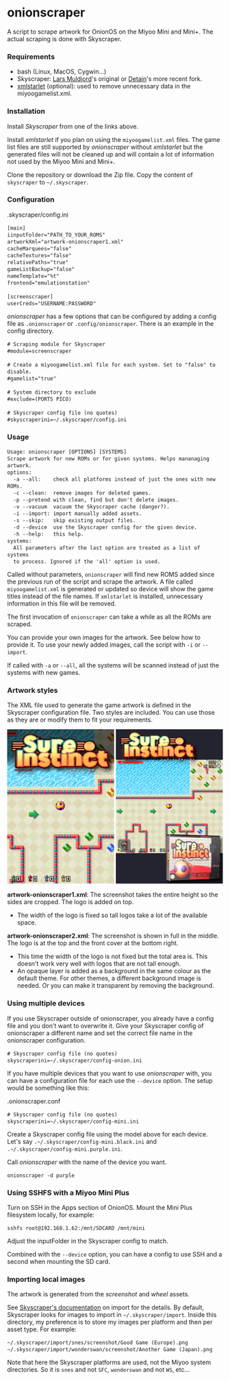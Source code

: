 # onionscraper
A script to scrape artwork for OnionOS on the Miyoo Mini and Mini+. The actual scraping is done with Skyscraper.

### Requirements
- bash (Linux, MacOS, Cygwin...)
- Skyscraper: [Lars Muldjord](https://github.com/muldjord/skyscraper)'s original or [Detain](https://github.com/detain/skyscraper)'s more recent fork.
- [xmlstarlet](https://xmlstar.sourceforge.net/download.php) (optional): used to remove unnecessary data in the miyoogamelist.xml.

### Installation
Install *Skyscraper* from one of the links above.

Install *xmlstarlet* if you plan on using the `miyoogamelist.xml` files. The game list files are still supported by *onionscraper* without *xmlstarlet* but the generated files will not be cleaned up and will contain a lot of information not used by the Miyoo Mini and Mini+.

Clone the repository or download the Zip file. Copy the content of `skyscraper` to `~/.skyscraper`. 

### Configuration
.skyscraper/config.ini
```
[main]
iinputFolder="PATH_TO_YOUR_ROMS"
artworkXml="artwork-onionscraper1.xml"
cacheMarquees="false"
cacheTextures="false"
relativePaths="true"
gameListBackup="false"
nameTemplate="%t"
frontend="emulationstation"

[screenscraper]
userCreds="USERNAME:PASSWORD"
```
*onionscraper* has a few options that can be configured by adding a config file as `.onionscraper` or `.config/onionscraper`. There is an example in the config directory.
```
# Scraping module for Skyscraper
#module=screenscraper

# Create a miyoogamelist.xml file for each system. Set to "false" to disable. 
#gamelist="true"

# System directory to exclude
#exclude=(PORTS PICO)

# Skyscraper config file (no quotes)
#skyscraperini=~/.skyscraper/config.ini
```

### Usage
```
Usage: onionscraper [OPTIONS] [SYSTEMS]
Scrape artwork for new ROMs or for given systems. Helps mananaging artwork.
options:
  -a --all:    check all platforms instead of just the ones with new ROMs.
  -c --clean:  remove images for deleted games.
  -p --pretend with clean, find but don't delete images.
  -v --vacuum  vacuum the Skyscraper cache (danger?).
  -i --import: import manually added assets.
  -s --skip:   skip existing output files.
  -d --device  use the Skyscraper config for the given device.
  -h --help:   this help.
systems:
  All parameters after the last option are treated as a list of systems
  to process. Ignored if the 'all' option is used.
```

Called without parameters, `onionscraper` will find new ROMS added since the previous run of the script
and scrape the artwork. A file called `miyoogamelist.xml` is generated or updated so device will show the game
titles instead of the file names. If `xmlstarlet` is installed, unnecessary information in this file 
will be removed.

The first invocation of `onionscraper` can take a while as all the ROMs are scraped.

You can provide your own images for the artwork. See below how to provide it. To use your newly added images, call the script with `-i` or `--import`.

If called with `-a` or `--all`, all the systems will be scanned instead of just the systems with new games.

### Artwork styles
The XML file used to generate the game artwork is defined in the Skyscraper configuration file. Two styles are included. You can use those as they are or modify them to fit your requirements.

![artwork-1](.img/artwork-1.png) ![artwork-2](.img/artwork-2.png)

**artwork-onionscraper1.xml**: The screenshot takes the entire height so the sides are cropped. The logo is added on top. 
- The width of the logo is fixed so tall logos take a lot of the available space.

**artwork-onionscraper2.xml**: The screenshot is shown in full in the middle. The logo is at the top and the front cover at the bottom right.
- This time the width of the logo is not fixed but the total area is. This doesn't work very well with logos that are not tall enough.
- An opaque layer is added as a background in the same colour as the default theme. For other themes, a different background image is needed. Or you can make it transparent by removing the background.

### Using multiple devices
If you use Skyscraper outside of onionscraper, you already have a config file and you don't want to overwrite it. Give your Skyscraper config of onionscraper a different name and set the correct file name in the onionscraper configuration.

```
# Skyscraper config file (no quotes)
skyscraperini=~/.skyscraper/config-onion.ini
```
If you have multiple devices that you want to use *onionscraper* with, you can have a configuration file for each use the `--device` option. The setup would be something like this:

.onionscraper.conf
```
# Skyscraper config file (no quotes)
skyscraperini=~/.skyscraper/config-mini.ini
```
Create a Skyscraper config file using the model above for each device. Let's say `.~/.skyscraper/config-mini.black.ini` and `.~/.skyscraper/config-mini.purple.ini`.

Call *onionscraper* with the name of the device you want.
```
onionscraper -d purple
```

### Using SSHFS with a Miyoo Mini Plus
Turn on SSH in the Apps section of OnionOS. Mount the Mini Plus filesystem locally, for example:
```
sshfs root@192.168.1.62:/mnt/SDCARD /mnt/mini
```
Adjust the inputFolder in the Skyscraper config to match.

Combined with the `--device` option, you can have a config to use SSH and a second when mounting the SD card.

### Importing local images
The artwork is generated from the *screenshot* and *wheel* assets.

See [Skyscraper's documentation](https://github.com/muldjord/skyscraper/blob/master/docs/IMPORT.md) on import for the details. By default, Skyscraper looks for images to import in `~/.skyscraper/import`.
Inside this directory, my preference is to store my images per platform and then per asset type. For example:
```
~/.skyscraper/import/snes/screenshot/Good Game (Europe).png
~/.skyscraper/import/wonderswan/screenshot/Another Game (Japan).png
```
Note that here the Skyscraper platforms are used, not the Miyoo system directories. So it is `snes` and not `SFC`, `wonderswan` and not `WS`, etc...
